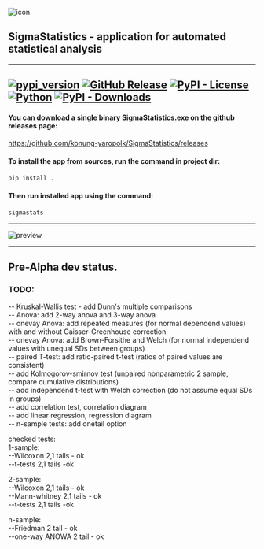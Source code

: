 ![icon](https://github.com/user-attachments/assets/bcacd6bf-2157-4a55-a051-1564c900a360) 
## SigmaStatistics - application for automated statistical analysis 
---
[![pypi_version](https://img.shields.io/pypi/v/SigmaStatistics?label=PyPI&color=green)](https://pypi.org/project/SigmaStatistics)
[![GitHub Release](https://img.shields.io/github/v/release/konung-yaropolk/SigmaStatistics?label=GitHub&color=green&link=https%3A%2F%2Fgithub.com%2Fkonung-yaropolk%2FSigmaStatistics)](https://github.com/konung-yaropolk/SigmaStatistics)
[![PyPI - License](https://img.shields.io/pypi/l/SigmaStatistics)](https://pypi.org/project/SigmaStatistics)
[![Python](https://img.shields.io/badge/Python-v3.0%5E-green?logo=python)](https://pypi.org/project/SigmaStatistics)
[![PyPI - Downloads](https://img.shields.io/pypi/dm/SigmaStatistics?label=PyPI%20stats&color=blue)](https://pypi.org/project/SigmaStatistics)
---

#### You can download a single binary SigmaStatistics.exe on the github releases page:

https://github.com/konung-yaropolk/SigmaStatistics/releases

#### To install the app from sources, run the command in project dir:
```bash
pip install .
```

#### Then run installed app using the command:
```bash
sigmastats
```

---
![preview](https://github.com/user-attachments/assets/9b426870-2175-4d57-b6c7-e5711e9c5259)

---
## Pre-Alpha dev status.  
  
### TODO:  
  
-- Kruskal-Wallis test - add Dunn's multiple comparisons  
-- Anova: add 2-way anova and 3-way anova  
-- onevay Anova: add repeated measures (for normal dependend values) with and without Gaisser-Greenhouse correction  
-- onevay Anova: add Brown-Forsithe and Welch (for normal independend values with unequal SDs between groups)  
-- paired T-test: add ratio-paired t-test (ratios of paired values are consistent)  
-- add Kolmogorov-smirnov test (unpaired nonparametric 2 sample, compare cumulative distributions)  
-- add independend t-test with Welch correction (do not assume equal SDs in groups)  
-- add correlation test, correlation diagram  
-- add linear regression, regression diagram  
-- n-sample tests: add onetail option
  
  

  
checked tests:  
1-sample:  
--Wilcoxon 2,1 tails - ok  
--t-tests 2,1 tails -ok  
  
2-sample:  
--Wilcoxon 2,1 tails - ok  
--Mann-whitney 2,1 tails - ok  
--t-tests 2,1 tails -ok  
  
n-sample:  
--Friedman 2 tail - ok  
--one-way ANOWA 2 tail - ok  
  
